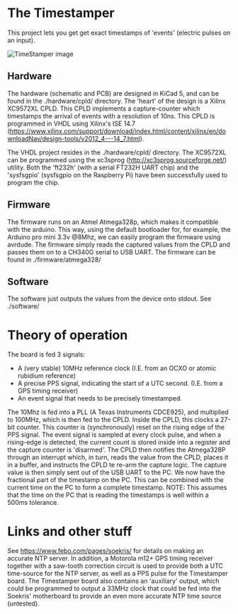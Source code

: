 # The Timestamper

This project lets you get get exact timestamps of 'events' (electric pulses on an input).

![TimeStamper image](https://raw.githubusercontent.com/tomwimmenhove/timestamper/master/hardware/enclosure/images/finished1_scaled.jpg)

## Hardware
The hardware (schematic and PCB) are designed in KiCad 5, and can be found in the ./hardware/cpld/ directory. The 'heart'
of the design is a Xilinx XC9572XL CPLD. This CPLD implements a capture-counter which timestamps the arrival of events
with a resolution of 10ns. This CPLD is programmed in VHDL using Xilinx's ISE 14.7 (https://www.xilinx.com/support/download/index.html/content/xilinx/en/downloadNav/design-tools/v2012_4---14_7.html).

The VHDL project resides in the ./hardware/cpld/ directory. The XC9572XL can be programmed using the xc3sprog (http://xc3sprog.sourceforge.net/) utility.
Both the 'ft232h' (with a serial FT232H UART chip) and the 'sysfsgpio' (sysfsgpio on the Raspberry Pi) have been
successfully used to program the chip.

## Firmware
The firmware runs on an Atmel Atmega328p, which makes it compatible with the arduino. This way, using the default bootloader for,
for example, the Arduino pro mini 3.3v @8Mhz, we can easily program the firmware using avrdude. The firmware simply reads the
captured values from the CPLD and passes them on to a CH340G serial to USB UART. The firmware can be found in ./firmware/atmega328/

## Software
The software just outputs the values from the device onto stdout. See ./software/

# Theory of operation
The board is fed 3 signals:
 - A (very stable) 10MHz reference clock (I.E. from an OCXO or atomic rubidium reference)
 - A precise PPS signal, indicating the start of a UTC second. (I.E. from a GPS timing receiver)
 - An event signal that needs to be precisely timestamped.
 
 The 10Mhz is fed into a PLL (A Texas Instruments CDCE925), and multiplied to 100MHz, which is then fed to the CPLD.
 Inside the CPLD, this clocks a 27-bit counter. This counter is (synchronously) reset on the rising edge of the PPS
 signal. The event signal is sampled at every clock pulse, and when a rising-edge is detected, the current count is stored
 inside into a register and the capture counter is 'disarmed'. The CPLD then notifies the Atmega328P through an interrupt
 which, in turn, reads the value from the CPLD, places it in a buffer, and instructs the CPLD te re-arm the capture logic.
 The capture value is then simply sent out of the USB UART to the PC. We now have the fractional part of the timestamp on
 the PC. This can be combined with the current time on the PC to form a complete timestamp.
 NOTE: This assumes that the time on the PC that is reading the timestamps is well within a 500ms tolerance.
 
 # Links and other stuff
 See https://www.febo.com/pages/soekris/ for details on making an accurate NTP server.
 In addition, a Motorola m12+ GPS timing receiver together with a saw-tooth correction circuit is used to provide both a
 UTC time-source for the NTP server, as well as a PPS pulse for the Timestamper board.
 The Timestamper board also contains an 'auxiliary' output, which could be programmed to output a 33MHz clock that could
 be fed into the Soekris' motherboard to provide an even more accurate NTP time source (untested).
